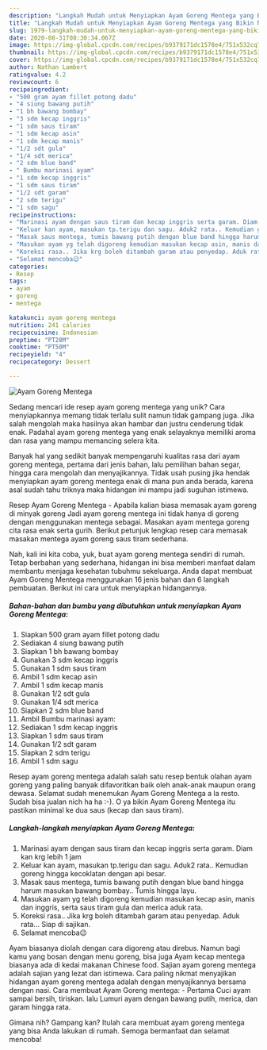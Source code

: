 ```yaml
---
description: "Langkah Mudah untuk Menyiapkan Ayam Goreng Mentega yang Bikin Ngiler"
title: "Langkah Mudah untuk Menyiapkan Ayam Goreng Mentega yang Bikin Ngiler"
slug: 1979-langkah-mudah-untuk-menyiapkan-ayam-goreng-mentega-yang-bikin-ngiler
date: 2020-08-31T08:30:34.067Z
image: https://img-global.cpcdn.com/recipes/b9379171dc1578e4/751x532cq70/ayam-goreng-mentega-foto-resep-utama.jpg
thumbnail: https://img-global.cpcdn.com/recipes/b9379171dc1578e4/751x532cq70/ayam-goreng-mentega-foto-resep-utama.jpg
cover: https://img-global.cpcdn.com/recipes/b9379171dc1578e4/751x532cq70/ayam-goreng-mentega-foto-resep-utama.jpg
author: Nathan Lambert
ratingvalue: 4.2
reviewcount: 6
recipeingredient:
- "500 gram ayam fillet potong dadu"
- "4 siung bawang putih"
- "1 bh bawang bombay"
- "3 sdm kecap inggris"
- "1 sdm saus tiram"
- "1 sdm kecap asin"
- "1 sdm kecap manis"
- "1/2 sdt gula"
- "1/4 sdt merica"
- "2 sdm blue band"
- " Bumbu marinasi ayam"
- "1 sdm kecap inggris"
- "1 sdm saus tiram"
- "1/2 sdt garam"
- "2 sdm terigu"
- "1 sdm sagu"
recipeinstructions:
- "Marinasi ayam dengan saus tiram dan kecap inggris serta garam. Diam kan krg lebih 1 jam"
- "Keluar kan ayam, masukan tp.terigu dan sagu. Aduk2 rata.. Kemudian goreng hingga kecoklatan dengan api besar."
- "Masak saus mentega, tumis bawang putih dengan blue band hingga harum masukan bawang bombay.. Tumis hingga layu."
- "Masukan ayam yg telah digoreng kemudian masukan kecap asin, manis dan inggris, serta saus tiram gula dan merica aduk rata."
- "Koreksi rasa.. Jika krg boleh ditambah garam atau penyedap. Aduk rata... Siap di sajikan."
- "Selamat mencoba😉"
categories:
- Resep
tags:
- ayam
- goreng
- mentega

katakunci: ayam goreng mentega 
nutrition: 241 calories
recipecuisine: Indonesian
preptime: "PT28M"
cooktime: "PT50M"
recipeyield: "4"
recipecategory: Dessert

---
```



![Ayam Goreng Mentega](https://img-global.cpcdn.com/recipes/b9379171dc1578e4/751x532cq70/ayam-goreng-mentega-foto-resep-utama.jpg)

Sedang mencari ide resep ayam goreng mentega yang unik? Cara menyiapkannya memang tidak terlalu sulit namun tidak gampang juga. Jika salah mengolah maka hasilnya akan hambar dan justru cenderung tidak enak. Padahal ayam goreng mentega yang enak selayaknya memiliki aroma dan rasa yang mampu memancing selera kita.

Banyak hal yang sedikit banyak mempengaruhi kualitas rasa dari ayam goreng mentega, pertama dari jenis bahan, lalu pemilihan bahan segar, hingga cara mengolah dan menyajikannya. Tidak usah pusing jika hendak menyiapkan ayam goreng mentega enak di mana pun anda berada, karena asal sudah tahu triknya maka hidangan ini mampu jadi suguhan istimewa.

Resep Ayam Goreng Mentega - Apabila kalian biasa memasak ayam goreng di minyak goreng Jadi ayam goreng mentega ini tidak hanya di goreng dengan menggunakan mentega sebagai. Masakan ayam mentega goreng cita rasa enak serta gurih. Berikut petunjuk lengkap resep cara memasak masakan mentega ayam goreng saus tiram sederhana.


Nah, kali ini kita coba, yuk, buat ayam goreng mentega sendiri di rumah. Tetap berbahan yang sederhana, hidangan ini bisa memberi manfaat dalam membantu menjaga kesehatan tubuhmu sekeluarga. Anda dapat membuat Ayam Goreng Mentega menggunakan 16 jenis bahan dan 6 langkah pembuatan. Berikut ini cara untuk menyiapkan hidangannya.

<!--inarticleads1-->

##### Bahan-bahan dan bumbu yang dibutuhkan untuk menyiapkan Ayam Goreng Mentega:

1. Siapkan 500 gram ayam fillet potong dadu
1. Sediakan 4 siung bawang putih
1. Siapkan 1 bh bawang bombay
1. Gunakan 3 sdm kecap inggris
1. Gunakan 1 sdm saus tiram
1. Ambil 1 sdm kecap asin
1. Ambil 1 sdm kecap manis
1. Gunakan 1/2 sdt gula
1. Gunakan 1/4 sdt merica
1. Siapkan 2 sdm blue band
1. Ambil  Bumbu marinasi ayam:
1. Sediakan 1 sdm kecap inggris
1. Siapkan 1 sdm saus tiram
1. Gunakan 1/2 sdt garam
1. Siapkan 2 sdm terigu
1. Ambil 1 sdm sagu


Resep ayam goreng mentega adalah salah satu resep bentuk olahan ayam goreng yang paling banyak difavoritkan baik oleh anak-anak maupun orang dewasa. Selamat sudah menemukan Ayam Goreng Mentega a la resto. Sudah bisa jualan nich ha ha :-). O ya bikin Ayam Goreng Mentega itu pastikan minimal ke dua saus (kecap dan saus tiram). 

<!--inarticleads2-->

##### Langkah-langkah menyiapkan Ayam Goreng Mentega:

1. Marinasi ayam dengan saus tiram dan kecap inggris serta garam. Diam kan krg lebih 1 jam
1. Keluar kan ayam, masukan tp.terigu dan sagu. Aduk2 rata.. Kemudian goreng hingga kecoklatan dengan api besar.
1. Masak saus mentega, tumis bawang putih dengan blue band hingga harum masukan bawang bombay.. Tumis hingga layu.
1. Masukan ayam yg telah digoreng kemudian masukan kecap asin, manis dan inggris, serta saus tiram gula dan merica aduk rata.
1. Koreksi rasa.. Jika krg boleh ditambah garam atau penyedap. Aduk rata... Siap di sajikan.
1. Selamat mencoba😉


Ayam biasanya diolah dengan cara digoreng atau direbus. Namun bagi kamu yang bosan dengan menu goreng, bisa juga Ayam kecap mentega biasanya ada di kedai makanan Chinese food. Sajian ayam goreng mentega adalah sajian yang lezat dan istimewa. Cara paling nikmat menyajikan hidangan ayam goreng mentega adalah dengan menyajikannya bersama dengan nasi. Cara membuat Ayam Goreng mentega: - Pertama Cuci ayam sampai bersih, tiriskan. lalu Lumuri ayam dengan bawang putih, merica, dan garam hingga rata. 

Gimana nih? Gampang kan? Itulah cara membuat ayam goreng mentega yang bisa Anda lakukan di rumah. Semoga bermanfaat dan selamat mencoba!
